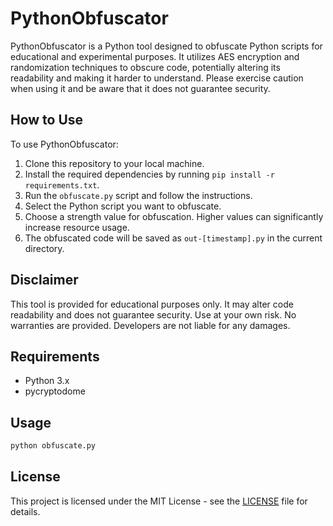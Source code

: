 # PythonObfuscator

PythonObfuscator is a Python tool designed to obfuscate Python scripts for educational and experimental purposes. It utilizes AES encryption and randomization techniques to obscure code, potentially altering its readability and making it harder to understand. Please exercise caution when using it and be aware that it does not guarantee security.

## How to Use

To use PythonObfuscator:

1. Clone this repository to your local machine.
2. Install the required dependencies by running `pip install -r requirements.txt`.
3. Run the `obfuscate.py` script and follow the instructions.
4. Select the Python script you want to obfuscate.
5. Choose a strength value for obfuscation. Higher values can significantly increase resource usage.
6. The obfuscated code will be saved as `out-[timestamp].py` in the current directory.

## Disclaimer

This tool is provided for educational purposes only. It may alter code readability and does not guarantee security. Use at your own risk. No warranties are provided. Developers are not liable for any damages.

## Requirements

- Python 3.x
- pycryptodome

## Usage

```python
python obfuscate.py
```

## License

This project is licensed under the MIT License - see the [LICENSE](LICENSE) file for details.
